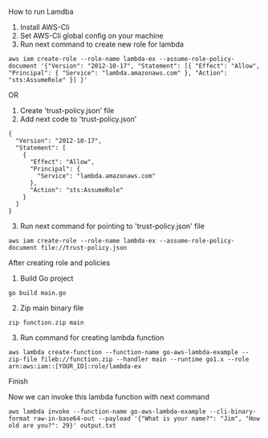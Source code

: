 How to run Lamdba

1. Install AWS-Cli
2. Set AWS-Cli global config on your machine
3. Run next command to create new role for lambda
```
aws iam create-role --role-name lambda-ex --assume-role-policy-document '{"Version": "2012-10-17", "Statement": [{ "Effect": "Allow", "Principal": { "Service": "lambda.amazonaws.com" }, "Action": "sts:AssumeRole" }] }'
```

OR

1. Create 'trust-policy.json' file
2. Add next code to 'trust-policy.json'
```
{
  "Version": "2012-10-17",
  "Statement": [
    {
      "Effect": "Allow",
      "Principal": {
        "Service": "lambda.amazonaws.com"
      },
      "Action": "sts:AssumeRole"
    }
  ]
}
```
3. Run next command for pointing to 'trust-policy.json' file
```
aws iam create-role --role-name lambda-ex --assume-role-policy-document file://trust-policy.json
```

After creating role and policies

1. Build Go project
```
go build main.go
```
2. Zip main binary file
```
zip function.zip main
```
3. Run command for creating lambda function
```
aws lambda create-function --function-name go-aws-lambda-example --zip-file fileb://function.zip --handler main --runtime go1.x --role arn:aws:iam::[YOUR_ID]:role/lambda-ex
```

Finish

Now we can invoke this lambda function with next command

```
aws lambda invoke --function-name go-aws-lambda-example --cli-binary-format raw-in-base64-out --payload '{"What is your name?": "Jim", "How old are you?": 29}' output.txt
```
